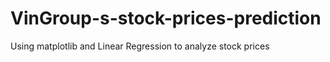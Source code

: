 # VinGroup-s-stock-prices-prediction
Using matplotlib and Linear Regression to analyze  stock prices 
